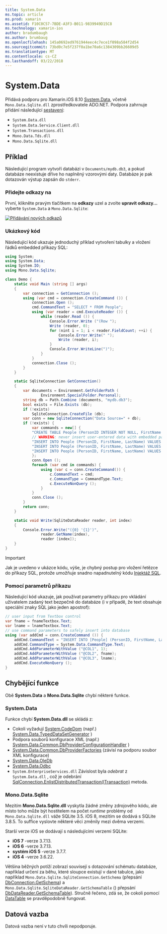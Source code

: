 ```yaml
---
title: System.Data
ms.topic: article
ms.prod: xamarin
ms.assetid: F10C0C57-7BDE-A3F3-B011-9839949D15C8
ms.technology: xamarin-ios
author: bradumbaugh
ms.author: brumbaug
ms.openlocfilehash: 145a0692ed9761944eec4c7ece1f098a584f2d54
ms.sourcegitcommit: 73bd0c7e5f237f0a1be70a6c1384309bb26609d5
ms.translationtype: MT
ms.contentlocale: cs-CZ
ms.lasthandoff: 03/22/2018
---
```

# <a name="systemdata"></a>System.Data

Přidává podporu pro Xamarin.iOS 8.10 [System.Data](https://developer.xamarin.com/api/namespace/System.Data/), včetně `Mono.Data.Sqlite.dll` zprostředkovatele ADO.NET. Podpora zahrnuje přidání následující [sestavení](~/cross-platform/internals/available-assemblies.md):

-  `System.Data.dll`
-  `System.Data.Service.Client.dll`
-  `System.Transactions.dll`
-  `Mono.Data.Tds.dll`
-  `Mono.Data.Sqlite.dll`


<a name="Example" />

## <a name="example"></a>Příklad

Následující program vytvoří databázi v `Documents/mydb.db3`, a pokud databáze neexistuje dříve ho naplněný vzorovými daty. Databáze je pak dotazován výstup zapsán do `stderr`.

### <a name="add-references"></a>Přidejte odkazy na

První, klikněte pravým tlačítkem na **odkazy** uzel a zvolte **upravit odkazy...**  vyberte `System.Data` a `Mono.Data.Sqlite`:

[![](system.data-images/edit-references-sml.png "Přidávání nových odkazů")](system.data-images/edit-references.png#lightbox)

### <a name="sample-code"></a>Ukázkový kód

Následující kód ukazuje jednoduchý příklad vytvoření tabulky a vložení řádků embedded příkazy SQL:

```csharp
using System;
using System.Data;
using System.IO;
using Mono.Data.Sqlite;

class Demo {
    static void Main (string [] args)
    {
        var connection = GetConnection ();
        using (var cmd = connection.CreateCommand ()) {
            connection.Open ();
            cmd.CommandText = "SELECT * FROM People";
            using (var reader = cmd.ExecuteReader ()) {
                while (reader.Read ()) {
                    Console.Error.Write ("(Row ");
                    Write (reader, 0);
                    for (nint i = 1; i < reader.FieldCount; ++i) {
                        Console.Error.Write(" ");
                        Write (reader, i);
                    }
                    Console.Error.WriteLine(")");
                }
            }
            connection.Close ();
        }
    }

    static SqliteConnection GetConnection()
    {
        var documents = Environment.GetFolderPath (
                Environment.SpecialFolder.Personal);
        string db = Path.Combine (documents, "mydb.db3");
        bool exists = File.Exists (db);
        if (!exists)
            SqliteConnection.CreateFile (db);
        var conn = new SqliteConnection("Data Source=" + db);
        if (!exists) {
            var commands = new[] {
            "CREATE TABLE People (PersonID INTEGER NOT NULL, FirstName ntext, LastName ntext)",
            // WARNING: never insert user-entered data with embedded parameter values
            "INSERT INTO People (PersonID, FirstName, LastName) VALUES (1, 'First', 'Last')",
            "INSERT INTO People (PersonID, FirstName, LastName) VALUES (2, 'Dewey', 'Cheatem')",
            "INSERT INTO People (PersonID, FirstName, LastName) VALUES (3, 'And', 'How')",
            };
            conn.Open ();
            foreach (var cmd in commands) {
                using (var c = conn.CreateCommand()) {
                    c.CommandText = cmd;
                    c.CommandType = CommandType.Text;
                    c.ExecuteNonQuery ();
                }
            }
            conn.Close ();
        }
        return conn;
    }

    static void Write(SqliteDataReader reader, int index)
    {
        Console.Error.Write("({0} '{1}')",
                reader.GetName(index),
                reader [index]);
    }
}
```

> [!IMPORTANT]
> Jak je uvedeno v ukázce kódu, výše, je chybný postup pro vložení řetězce do příkazy SQL, protože umožňuje snadno napadnutelný kódu [Injektáž SQL](http://en.wikipedia.org/wiki/SQL_injection).


### <a name="using-command-parameters"></a>Pomocí parametrů příkazu

Následující kód ukazuje, jak používat parametry příkazu pro vkládání uživatelem zadaný text bezpečně do databáze (i v případě, že text obsahuje speciální znaky SQL jako jeden apostrof):

```csharp
// user input from Textbox control
var fname = fnameTextbox.Text;
var lname = lnameTextbox.Text;
// use command parameters to safely insert into database
using (var addCmd = conn.CreateCommand ()) {
    addCmd.CommandText = "INSERT INTO [People] (PersonID, FirstName, LastName) VALUES (@COL1, @COL2, @COL3)";
    addCmd.CommandType = System.Data.CommandType.Text;
    addCmd.AddParameterWithValue ("@COL1", 1);
    addCmd.AddParameterWithValue ("@COL2", fname);
    addCmd.AddParameterWithValue ("@COL3", lname);
    addCmd.ExecuteNonQuery ();
}
```

<a name="Missing_Functionality" />

## <a name="missing-functionality"></a>Chybějící funkce

Obě **System.Data** a **Mono.Data.Sqlite** chybí některé funkce.

<a name="System.Data" />

### <a name="systemdata"></a>System.Data

Funkce chybí **System.Data.dll** se skládá z:

-  Cokoli vyžadují [System.CodeDom](https://developer.xamarin.com/api/namespace/System.CodeDom/) (např.)  [System.Data.TypedDataSetGenerator](https://developer.xamarin.com/api/type/System.Data.TypedDataSetGenerator/) )
-  Podpora souborů konfigurace XML (např.)  [System.Data.Common.DbProviderConfigurationHandler](https://developer.xamarin.com/api/type/System.Data.Common.DbProviderConfigurationHandler/) )
-   [System.Data.Common.DbProviderFactories](https://developer.xamarin.com/api/type/System.Data.Common.DbProviderFactories/) (závisí na podporu soubor XML konfigurace)
-   [System.Data.OleDb](https://developer.xamarin.com/api/namespace/System.Data.OleDb/)
-   [System.Data.Odbc](https://developer.xamarin.com/api/namespace/System.Data.Odbc/)
-  `System.EnterpriseServices.dll` Závislost byla *odebrat* z `System.Data.dll` , což je odebrání [SqlConnection.EnlistDistributedTransaction(ITransaction)](https://developer.xamarin.com/api/member/System.Data.SqlClient.SqlConnection.EnlistDistributedTransaction/(System.EnterpriseServices.ITransaction)) metoda.


<a name="Mono.Data.Sqlite" />

### <a name="monodatasqlite"></a>Mono.Data.Sqlite

Mezitím **Mono.Data.Sqlite.dll** vyskytla žádné změny zdrojového kódu, ale místo toho může být hostitelem na počet *runtime* problémy od `Mono.Data.Sqlite.dll` váže SQLite 3.5. iOS 8, mezitím se dodává s SQLite 3.8.5. To suffice vyslovte některé věci změnily mezi dvěma verzemi.

Starší verze iOS se dodávají s následujícími verzemi SQLite:

- **iOS 7** -verze 3.7.13.
- **iOS 6** -verze 3.7.13.
- **systém iOS 5** -verze 3.7.7.
- **iOS 4** -verze 3.6.22.

Většina běžných potíží zobrazí souvisejí s dotazování schématu databáze, například určení za běhu, které sloupce existují v dané tabulce, jako například `Mono.Data.Sqlite.SqliteConnection.GetSchema` (přepsání [DbConnection.GetSchema](https://developer.xamarin.com/api/member/System.Data.Common.DbConnection.GetSchema/)) a `Mono.Data.Sqlite.SqliteDataReader.GetSchemaTable` () přepsání [DbDataReader.GetSchemaTable](https://developer.xamarin.com/api/member/System.Data.Common.DbDataReader.GetSchemaTable/)). Stručně řečeno, zdá se, že cokoli pomocí [DataTable](https://developer.xamarin.com/api/type/System.Data.DataTable/) se pravděpodobně fungovat.

<a name="Data_Binding" />

## <a name="data-binding"></a>Datová vazba

Datová vazba není v tuto chvíli nepodporuje.

